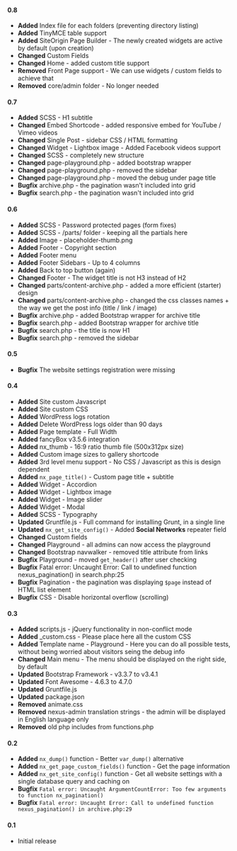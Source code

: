 #### 0.8
* __Added__ Index file for each folders (preventing directory listing)
* __Added__ TinyMCE table support
* __Added__ SiteOrigin Page Builder - The newly created widgets are active by default (upon creation)
* __Changed__ Custom Fields
* __Changed__ Home - added custom title support
* __Removed__ Front Page support - We can use widgets / custom fields to achieve that
* __Removed__ core/admin folder - No longer needed

#### 0.7
* __Added__ SCSS - H1 subtitle
* __Changed__ Embed Shortcode - added responsive embed for YouTube / Vimeo videos
* __Changed__ Single Post - sidebar CSS / HTML formatting
* __Changed__ Widget - Lightbox image - Added Facebook videos support
* __Changed__ SCSS - completely new structure
* __Changed__ page-playground.php - added bootstrap wrapper
* __Changed__ page-playground.php - removed the sidebar
* __Changed__ page-playground.php - moved the debug under page title
* __Bugfix__ archive.php - the pagination wasn't included into grid
* __Bugfix__ search.php - the pagination wasn't included into grid

#### 0.6
* __Added__ SCSS - Password protected pages (form fixes)
* __Added__ SCSS - /parts/ folder - keeping all the partials here
* __Added__ Image - placeholder-thumb.png
* __Added__ Footer - Copyright section
* __Added__ Footer menu
* __Added__ Footer Sidebars - Up to 4 columns
* __Added__ Back to top button (again)
* __Changed__ Footer - The widget title is not H3 instead of H2
* __Changed__ parts/content-archive.php - added a more efficient (starter) design
* __Changed__ parts/content-archive.php - changed the css classes names + the way we get the post info (title / link / image)
* __Bugfix__ archive.php - added Bootstrap wrapper for archive title
* __Bugfix__ search.php - added Bootstrap wrapper for archive title
* __Bugfix__ search.php - the title is now H1
* __Bugfix__ search.php - removed the sidebar

#### 0.5
* __Bugfix__ The website settings registration were missing

#### 0.4
* __Added__ Site custom Javascript
* __Added__ Site custom CSS
* __Added__ WordPress logs rotation
* __Added__ Delete WordPress logs older than 90 days
* __Added__ Page template - Full Width
* __Added__ fancyBox v3.5.6 integration
* __Added__ nx_thumb - 16:9 ratio thumb file (500x312px size)
* __Added__ Custom image sizes to gallery shortcode
* __Added__ 3rd level menu support - No CSS / Javascript as this is design dependent
* __Added__ `nx_page_title()` - Custom page title + subtitle
* __Added__ Widget - Accordion
* __Added__ Widget - Lightbox image
* __Added__ Widget - Image slider
* __Added__ Widget - Modal
* __Added__ SCSS - Typography
* __Updated__ Gruntfile.js - Full command for installing Grunt, in a single line
* __Updated__ `nx_get_site_config()` - Added __Social Networks__ repeater field
* __Changed__ Custom fields
* __Changed__ Playground - all admins can now access the playground
* __Changed__ Bootstrap navwalker - removed title attribute from links
* __Bugfix__ Playground - moved `get_header()` after user checking
* __Bugfix__ Fatal error: Uncaught Error: Call to undefined function nexus_pagination() in search.php:25
* __Bugfix__ Pagination - the pagination was displaying `$page` instead of HTML list element
* __Bugfix__ CSS - Disable horizontal overflow (scrolling)

#### 0.3
* __Added__ scripts.js - jQuery functionality in non-conflict mode
* __Added__ _custom.css - Please place here all the custom CSS
* __Added__ Template name - Playground - Here you can do all possible tests, without being worried about visitors seing the debug info
* __Changed__ Main menu - The menu should be displayed on the right side, by default
* __Updated__ Bootstrap Framework - v3.3.7 to v3.4.1
* __Updated__ Font Awesome - 4.6.3 to 4.7.0
* __Updated__ Gruntfile.js
* __Updated__ package.json
* __Removed__ animate.css
* __Removed__ nexus-admin translation strings - the admin will be displayed in English language only
* __Removed__ old php includes from functions.php

#### 0.2
* __Added__ `nx_dump()` function - Better `var_dump()` alternative
* __Added__ `nx_get_page_custom_fields()` function - Get the page information
* __Added__ `nx_get_site_config()` function - Get all website settings with a single database query and caching on
* __Bugfix__ `Fatal error: Uncaught ArgumentCountError: Too few arguments to function nx_pagination()`
* __Bugfix__ `Fatal error: Uncaught Error: Call to undefined function nexus_pagination() in archive.php:29`

#### 0.1
* Initial release